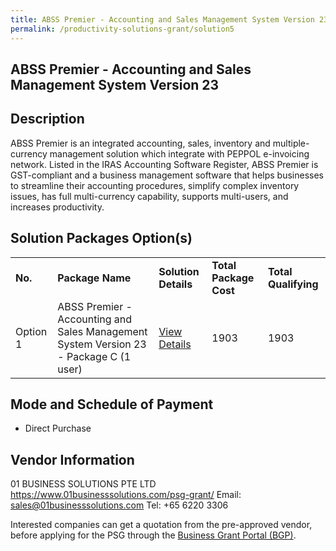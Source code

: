 ```yaml
---
title: ABSS Premier - Accounting and Sales Management System Version 23
permalink: /productivity-solutions-grant/solution5
---
```


## ABSS Premier - Accounting and Sales Management System Version 23

## Description

ABSS Premier is an integrated accounting, sales, inventory and multiple-currency management solution which integrate with  PEPPOL e-invoicing network. Listed in the IRAS Accounting Software Register, ABSS Premier is GST-compliant and a business management software that helps businesses to streamline their accounting procedures, simplify complex inventory issues, has full multi-currency capability, supports multi-users, and increases productivity.


## Solution Packages Option(s)

<table>
<tr>
<td><b>No.</b></td>
<td><b>Package Name</b></td>
<td><b>Solution Details</b></td>
<td><b>Total Package Cost</b></td>
<td><b>Total Qualifying</b></td>
</tr>
<tr>
<td>Option 1</td>
<td>ABSS Premier - Accounting and Sales Management System Version 23 - Package C (1 user)</td>
<td><a href='https://www.gobusiness.gov.sg/images/psg/01_BUSINESS_SOLUTIONS_20200036_Annex_3_20200625144627_Part_3.pdf'>View Details</a></td>
<td>1903</td>
<td>1903</td>
</tr>
</table>

## Mode and Schedule of Payment

 - Direct Purchase

## Vendor Information

 01 BUSINESS SOLUTIONS PTE LTD
https://www.01businesssolutions.com/psg-grant/
Email: sales@01businesssolutions.com
Tel: +65 6220 3306

Interested companies can get a quotation from the pre-approved vendor, before applying for the PSG through the <a href='https://www.businessgrants.gov.sg/'>Business Grant Portal (BGP)</a>.
